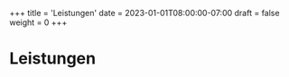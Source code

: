 +++
title = 'Leistungen'
date = 2023-01-01T08:00:00-07:00
draft = false
weight = 0
+++

# Leistungen
